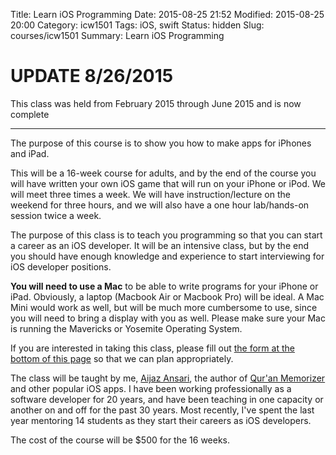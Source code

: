 Title: Learn iOS Programming 
Date: 2015-08-25 21:52
Modified: 2015-08-25 20:00
Category: icw1501
Tags: iOS, swift
Status: hidden
Slug: courses/icw1501
Summary: Learn iOS Programming

# UPDATE 8/26/2015

This class was held from February 2015 through June 2015 and is now complete

---

The purpose of this course is to show you how to make apps for iPhones and iPad.

This will be a 16-week course for adults, and by the end of the course you will have written your own iOS game that 
will run on your iPhone or iPod.  We will meet three times a week. We will have instruction/lecture on the weekend for three hours, and we will also have a one hour lab/hands-on session twice a week.

The purpose of this class is to teach you programming so that you can start a career as an iOS developer. It will be an intensive class, but by the end you should have enough knowledge and experience to start interviewing for iOS developer positions.

**You will need to use a Mac** to be able to write programs for your iPhone or
iPad. Obviously, a laptop (Macbook Air or Macbook Pro) will be ideal. A Mac
Mini would work as well, but will be much more cumbersome to use, since you
will need to bring a display with you as well. Please make sure your Mac is
running the Mavericks or Yosemite Operating System.


If you are interested in taking this class, please fill 
out [the form at the bottom of this page](#form) so that we can plan appropriately. 

The class will be taught by me, [Aijaz Ansari](http://aijazansari.com/about), the 
author of [Qur'an Memorizer](http://quranmemorizer.com) and other popular
iOS apps.  I have been working professionally as a software developer for 20 years, and have been teaching in one capacity or another 
on and off for the past 30 years. Most recently, I've spent the last year mentoring 14 students as they start their careers as iOS developers. 

The cost of the course will be $500 for the 16 weeks. 

